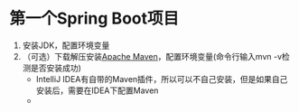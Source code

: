 
# 第一个Spring Boot项目

1. 安装JDK，配置环境变量
2. （可选）下载解压安装[Apache Maven](http://maven.apache.org/download.cgi)，配置环境变量(命令行输入mvn -v检测是否安装成功)
   - IntelliJ IDEA有自带的Maven插件，所以可以不自己安装，但是如果自己安装后，需要在IDEA下配置Maven
   - 

















